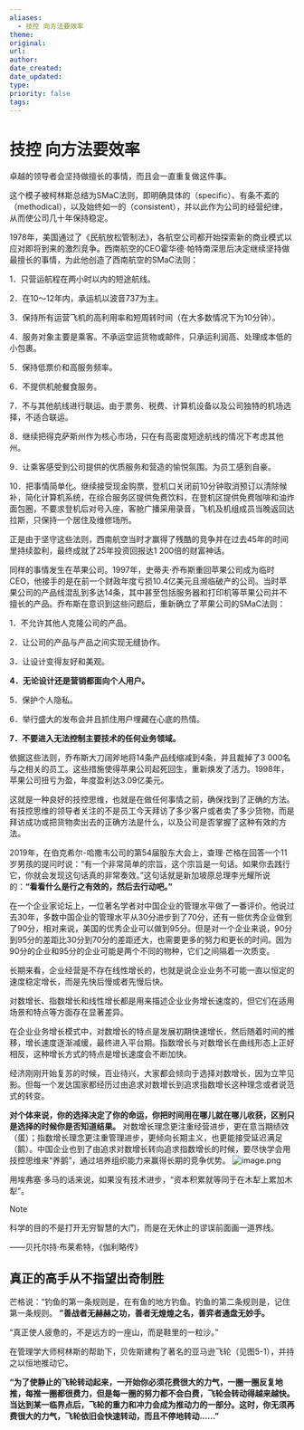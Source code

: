 ```yaml
---
aliases:
  - 技控 向方法要效率
theme: 
original: 
url: 
author: 
date_created: 
date_updated: 
type: 
priority: false
tags:
---
```

# 技控 向方法要效率
卓越的领导者会坚持做擅长的事情，而且会一直重复做这件事。

这个模子被柯林斯总结为SMaC法则，即明确具体的（specific）、有条不紊的（methodical），以及始终如一的（consistent），并以此作为公司的经营纪律，从而使公司几十年保持稳定。

1978年，美国通过了《民航放松管制法》，各航空公司都开始探索新的商业模式以应对即将到来的激烈竞争。西南航空的CEO霍华德·帕特南深思后决定继续坚持做最擅长的事情，为此他创造了西南航空的SMaC法则：

1．只营运航程在两小时以内的短途航线。

2．在10～12年内，承运机以波音737为主。

3．保持所有运营飞机的高利用率和短周转时间（在大多数情况下为10分钟）。

4．服务对象主要是乘客。不承运空运货物或邮件，只承运利润高、处理成本低的小包裹。

5．保持低票价和高服务频率。

6．不提供机舱餐食服务。

7．不与其他航线进行联运。由于票务、税费、计算机设备以及公司独特的机场选择，不适合联运。

8．继续把得克萨斯州作为核心市场，只在有高密度短途航线的情况下考虑其他州。

9．让乘客感受到公司提供的优质服务和营造的愉悦氛围。为员工感到自豪。

10．把事情简单化。继续接受现金购票，登机口关闭前10分钟取消预订以清除候补，简化计算机系统，在综合服务区提供免费饮料，在登机区提供免费咖啡和油炸面包圈，不要求登机后对号入座，客舱广播采用录音，飞机及机组成员当晚返回达拉斯，只保持一个居住及维修场所。

正是由于坚守这些法则，西南航空当时才赢得了残酷的竞争并在过去45年的时间里持续盈利，最终成就了25年投资回报达1 200倍的财富神话。

同样的事情发生在苹果公司。1997年，史蒂夫·乔布斯重回苹果公司成为临时CEO，他接手的是在前一个财政年度亏损10.4亿美元且濒临破产的公司。当时苹果公司的产品线混乱到多达14条，其中甚至包括服务器和打印机等苹果公司并不擅长的产品。乔布斯在意识到这些问题后，重新确立了苹果公司的SMaC法则：

1．不允许其他人克隆公司的产品。

2．让公司的产品与产品之间实现无缝协作。

3．让设计变得友好和美观。

**4．无论设计还是营销都面向个人用户。**

5．保护个人隐私。

6．举行盛大的发布会并且抓住用户埋藏在心底的热情。

**7．不要进入无法控制主要技术的任何业务领域。**

依据这些法则，乔布斯大刀阔斧地将14条产品线缩减到4条，并且裁掉了3 000名与之相关的员工。这些措施使得苹果公司起死回生，重新焕发了活力。1998年，苹果公司扭亏为盈，年度盈利达3.09亿美元。

这就是一种良好的技控思维，也就是在做任何事情之前，确保找到了正确的方法。有技控思维的领导者关注的不是员工今天拜访了多少客户或者卖了多少货物，而是拜访成功或把货物卖出去的正确方法是什么，以及公司是否掌握了这种有效的方法。

2019年，在伯克希尔-哈撒韦公司的第54届股东大会上，查理·芒格在回答一个11岁男孩的提问时说：“有一个非常简单的宗旨，这个宗旨是一句话。如果你去践行它，你就会发现这句话真的非常奏效。”这句话就是新加坡原总理李光耀所说的：**“看看什么是行之有效的，然后去行动吧。”**

在一个企业家论坛上，一位著名学者对中国企业的管理水平做了一番评价。他说过去30年，多数中国企业的管理水平从30分进步到了70分，还有一些优秀企业做到了90分，相对来说，美国的优秀企业可以做到95分。但是对一个企业来说，90分到95分的差距比30分到70分的差距还大，也需要更多的努力和更长的时间。因为90分的企业和95分的企业可能是两个不同的物种，它们之间隔着一次质变。

长期来看，企业经营是不存在线性增长的，也就是说企业业务不可能一直以恒定的速度稳定增长，而是先快后慢或者先慢后快。

对数增长、指数增长和线性增长都是用来描述企业业务增长速度的，但它们在适用场景和特点等方面存在显著差异。

在企业业务增长模式中，对数增长的特点是发展初期快速增长，然后随着时间的推移，增长速度逐渐减缓，最终进入平台期。指数增长与对数增长在曲线形态上正好相反，这种增长方式的特点是增长速度会不断加快。

经济刚刚开始复苏的时候，百业待兴，大家都会倾向于选择对数增长，因为立竿见影。但每一个发达国家都经历过由追求对数增长到追求指数增长这种理念或者说范式的转变。

**对个体来说，你的选择决定了你的命运，你把时间用在哪儿就在哪儿收获，区别只是选择的时候你是否知道结果。**
对数增长理念更注重经营进步，更在意当期绩效（蛋）；指数增长理念更注重管理进步，更倾向长期主义，也更能接受延迟满足（鹅）。中国企业也到了由追求对数增长转向追求指数增长的时候，要尽快学会用技控思维来“养鹅”，通过培养组织能力来赢得长期的竞争优势。
![image.png](https://cdn.jsdelivr.net/gh/duanbiao2000/BlogGallery@main/picture/20240820133828.png)

用埃弗塞·多马的话来说，如果没有技术进步，“资本积累就等同于在木犁上累加木犁”。

> [!NOTE]
> 科学的目的不是打开无穷智慧的大门，而是在无休止的谬误前面画一道界线。
> 
> ——贝托尔持·布莱希特，《伽利略传》

## 真正的高手从不指望出奇制胜

芒格说：“钓鱼的第一条规则是，在有鱼的地方钓鱼。钓鱼的第二条规则是，记住第一条规则。
**”善战者无赫赫之功，善者无煌煌之名，善弈者通盘无妙手。**

“真正使人疲惫的，不是远方的一座山，而是鞋里的一粒沙。”


在管理学大师柯林斯的帮助下，贝佐斯建构了著名的亚马逊飞轮（见图5-1），并持之以恒地推动它。

**“为了使静止的飞轮转动起来，一开始你必须花费很大的力气，一圈一圈反复地推，每推一圈都很费力，但是每一圈的努力都不会白费，飞轮会转动得越来越快。当达到某一临界点后，飞轮的重力和冲力会成为推动力的一部分。这时，你无须再费很大的力气，飞轮依旧会快速转动，而且不停地转动……”**
